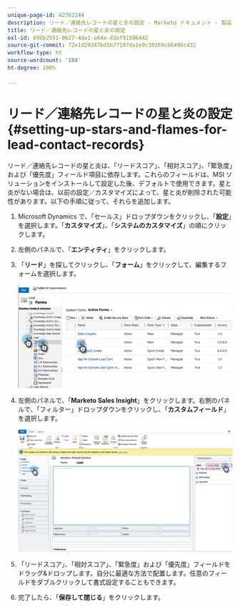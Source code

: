 ```yaml
---
unique-page-id: 42762244
description: リード／連絡先レコードの星と炎の設定 - Marketo ドキュメント - 製品ドキュメント
title: リード／連絡先レコードの星と炎の設定
exl-id: 696b2551-0627-4da1-a64e-d3ef91596442
source-git-commit: 72e1d29347bd5b77107da1e9c30169cb6490c432
workflow-type: ht
source-wordcount: '184'
ht-degree: 100%

---
```


# リード／連絡先レコードの星と炎の設定 {#setting-up-stars-and-flames-for-lead-contact-records}

リード／連絡先レコードの星と炎は、「リードスコア」、「相対スコア」、「緊急度」および「優先度」フィールド項目に依存します。これらのフィールドは、MSI ソリューションをインストールして設定した後、デフォルトで使用できます。星と炎がない場合は、以前の設定／カスタマイズによって、星と炎が削除された可能性があります。以下の手順に従って、それらを追加します。

1. Microsoft Dynamics で、「セールス」ドロップダウンをクリックし、「**設定**」を選択します。「**カスタマイズ**」、「**システムのカスタマイズ**」の順にクリックします。

1. 左側のパネルで、「**エンティティ**」をクリックします。

1. 「**リード**」を探してクリックし、「**フォーム**」をクリックして、編集するフォームを選択します。

   ![](assets/setting-up-stars-and-flames-for-lead-contact-records-1.png)

1. 左側のパネルで、「**Marketo Sales Insight**」をクリックします。右側のパネルで、「フィルター」ドロップダウンをクリックし、「**カスタムフィールド**」を選択します。

   ![](assets/setting-up-stars-and-flames-for-lead-contact-records-2.png)

1. 「リードスコア」、「相対スコア」、「緊急度」および「優先度」フィールドをドラッグ&amp;ドロップします。自分に最適な方法で配置します。任意のフィールドをダブルクリックして書式設定することもできます。

1. 完了したら、「**保存して閉じる**」をクリックします。
